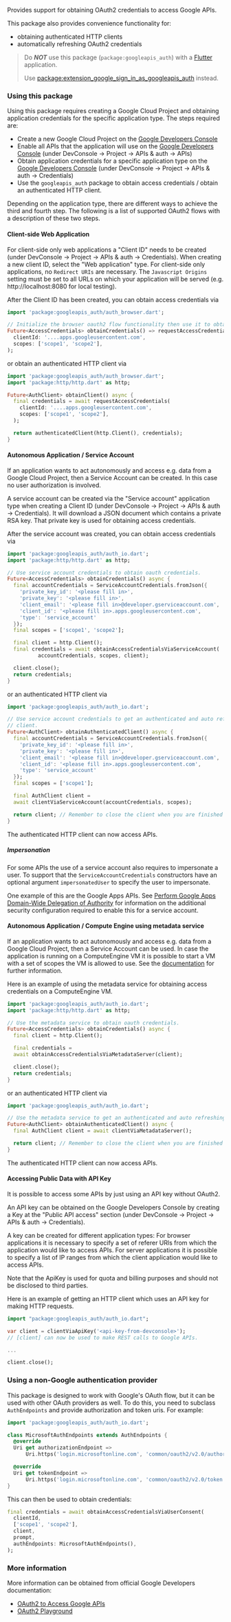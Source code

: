 Provides support for obtaining OAuth2 credentials to access Google APIs.

This package also provides convenience functionality for:

- obtaining authenticated HTTP clients
- automatically refreshing OAuth2 credentials

> Do _**NOT**_ use this package (`package:googleapis_auth`) with a
> [Flutter](https://flutter.dev/) application.
>
> Use
> [package:extension_google_sign_in_as_googleapis_auth](https://pub.dev/packages/extension_google_sign_in_as_googleapis_auth)
> instead.

### Using this package

Using this package requires creating a Google Cloud Project and obtaining
application credentials for the specific application type. The steps required
are:

- Create a new Google Cloud Project on the
  [Google Developers Console](https://console.developers.google.com)
- Enable all APIs that the application will use on the
  [Google Developers Console](https://console.developers.google.com) (under
  DevConsole -> Project -> APIs & auth -> APIs)
- Obtain application credentials for a specific application type on the
  [Google Developers Console](https://console.developers.google.com) (under
  DevConsole -> Project -> APIs & auth -> Credentials)
- Use the `googleapis_auth` package to obtain access credentials / obtain an
  authenticated HTTP client.

Depending on the application type, there are different ways to achieve the third
and fourth step. The following is a list of supported OAuth2 flows with a
description of these two steps.

#### Client-side Web Application

For client-side only web applications a "Client ID" needs to be created (under
DevConsole -> Project -> APIs & auth -> Credentials). When creating a new client
ID, select the "Web application" type. For client-side only applications, no
`Redirect URIs` are necessary. The `Javascript Origins` setting must be set to
all URLs on which your application will be served (e.g. http://localhost:8080
for local testing).

After the Client ID has been created, you can obtain access credentials via

```dart
import 'package:googleapis_auth/auth_browser.dart';

// Initialize the browser oauth2 flow functionality then use it to obtain credentials.
Future<AccessCredentials> obtainCredentials() => requestAccessCredentials(
  clientId: '....apps.googleusercontent.com',
  scopes: ['scope1', 'scope2'],
);
```

or obtain an authenticated HTTP client via

```dart
import 'package:googleapis_auth/auth_browser.dart';
import 'package:http/http.dart' as http;

Future<AuthClient> obtainClient() async {
  final credentials = await requestAccessCredentials(
    clientId: '....apps.googleusercontent.com',
    scopes: ['scope1', 'scope2'],
  );

  return authenticatedClient(http.Client(), credentials);
}
```

#### Autonomous Application / Service Account

If an application wants to act autonomously and access e.g. data from a Google
Cloud Project, then a Service Account can be created. In this case no user
authorization is involved.

A service account can be created via the "Service account" application type when
creating a Client ID (under DevConsole -> Project -> APIs & auth ->
Credentials). It will download a JSON document which contains a private RSA key.
That private key is used for obtaining access credentials.

After the service account was created, you can obtain access credentials via

```dart
import 'package:googleapis_auth/auth_io.dart';
import 'package:http/http.dart' as http;

// Use service account credentials to obtain oauth credentials.
Future<AccessCredentials> obtainCredentials() async {
  final accountCredentials = ServiceAccountCredentials.fromJson({
    'private_key_id': '<please fill in>',
    'private_key': '<please fill in>',
    'client_email': '<please fill in>@developer.gserviceaccount.com',
    'client_id': '<please fill in>.apps.googleusercontent.com',
    'type': 'service_account'
  });
  final scopes = ['scope1', 'scope2'];

  final client = http.Client();
  final credentials = await obtainAccessCredentialsViaServiceAccount(
          accountCredentials, scopes, client);

  client.close();
  return credentials;
}
```

or an authenticated HTTP client via

```dart
import 'package:googleapis_auth/auth_io.dart';

// Use service account credentials to get an authenticated and auto refreshing
// client.
Future<AuthClient> obtainAuthenticatedClient() async {
  final accountCredentials = ServiceAccountCredentials.fromJson({
    'private_key_id': '<please fill in>',
    'private_key': '<please fill in>',
    'client_email': '<please fill in>@developer.gserviceaccount.com',
    'client_id': '<please fill in>.apps.googleusercontent.com',
    'type': 'service_account'
  });
  final scopes = ['scope1'];

  final AuthClient client =
  await clientViaServiceAccount(accountCredentials, scopes);

  return client; // Remember to close the client when you are finished with it.
}
```

The authenticated HTTP client can now access APIs.

##### Impersonation

For some APIs the use of a service account also requires to impersonate a user.
To support that the `ServiceAccountCredentials` constructors have an optional
argument `impersonatedUser` to specify the user to impersonate.

One example of this are the Google Apps APIs. See
[Perform Google Apps Domain-Wide Delegation of Authority](https://developers.google.com/admin-sdk/directory/v1/guides/delegation)
for information on the additional security configuration required to enable this
for a service account.

#### Autonomous Application / Compute Engine using metadata service

If an application wants to act autonomously and access e.g. data from a Google
Cloud Project, then a Service Account can be used. In case the application is
running on a ComputeEngine VM it is possible to start a VM with a set of scopes
the VM is allowed to use. See the
[documentation](https://cloud.google.com/compute/docs/access/create-enable-service-accounts-for-instances#using)
for further information.

Here is an example of using the metadata service for obtaining access
credentials on a ComputeEngine VM.

```dart
import 'package:googleapis_auth/auth_io.dart';
import 'package:http/http.dart' as http;

// Use the metadata service to obtain oauth credentials.
Future<AccessCredentials> obtainCredentials() async {
  final client = http.Client();

  final credentials =
  await obtainAccessCredentialsViaMetadataServer(client);

  client.close();
  return credentials;
}
```

or an authenticated HTTP client via

```dart
import 'package:googleapis_auth/auth_io.dart';

// Use the metadata service to get an authenticated and auto refreshing client.
Future<AuthClient> obtainAuthenticatedClient() async {
  final AuthClient client = await clientViaMetadataServer();

  return client; // Remember to close the client when you are finished with it.
}
```

The authenticated HTTP client can now access APIs.

#### Accessing Public Data with API Key

It is possible to access some APIs by just using an API key without OAuth2.

An API key can be obtained on the Google Developers Console by creating a Key at
the "Public API access" section (under DevConsole -> Project -> APIs & auth ->
Credentials).

A key can be created for different application types: For browser applications
it is necessary to specify a set of referer URls from which the application
would like to access APIs. For server applications it is possible to specify a
list of IP ranges from which the client application would like to access APIs.

Note that the ApiKey is used for quota and billing purposes and should not be
disclosed to third parties.

Here is an example of getting an HTTP client which uses an API key for making
HTTP requests.

```dart
import "package:googleapis_auth/auth_io.dart";

var client = clientViaApiKey('<api-key-from-devconsole>');
// [client] can now be used to make REST calls to Google APIs.

...

client.close();
```

### Using a non-Google authentication provider

This package is designed to work with Google's OAuth flow, but it can be used
with other OAuth providers as well. To do this, you need to subclass
`AuthEndpoints` and provide authorization and token uris. For example:

```dart
import 'package:googleapis_auth/auth_io.dart';

class MicrosoftAuthEndpoints extends AuthEndpoints {
  @override
  Uri get authorizationEndpoint =>
      Uri.https('login.microsoftonline.com', 'common/oauth2/v2.0/authorize');

  @override
  Uri get tokenEndpoint =>
      Uri.https('login.microsoftonline.com', 'common/oauth2/v2.0/token');
}
```

This can then be used to obtain credentials:

```dart
final credentials = await obtainAccessCredentialsViaUserConsent(
  clientId,
  ['scope1', 'scope2'],
  client,
  prompt,
  authEndpoints: MicrosoftAuthEndpoints(),
);
```

### More information

More information can be obtained from official Google Developers documentation:

- [OAuth2 to Access Google APIs](https://developers.google.com/identity/protocols/oauth2)
- [OAuth2 Playground](https://developers.google.com/oauthplayground/)
